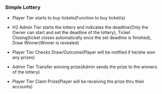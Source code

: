 ### Simple Lottery

* Player Tier starts to buy tickets(Function to buy ticket/s)

* H2 Admin Tier starts the lottery and indicates the deadline(Only the Owner can start and set the deadline of the lottery), Ticket Closing(ticket closes automatically once the set deadline is finished), Draw Winner(Winner is revealed)

* Player Tier Checks Draw/Outcome(Player will be notified if he/she won any prizes)

* Admin Tier Transfer winning prize(Admin sends the prize to the winners of the lottery)

* Player Tier Claim Prize(Player will be receiving the prize thru their accounts)
